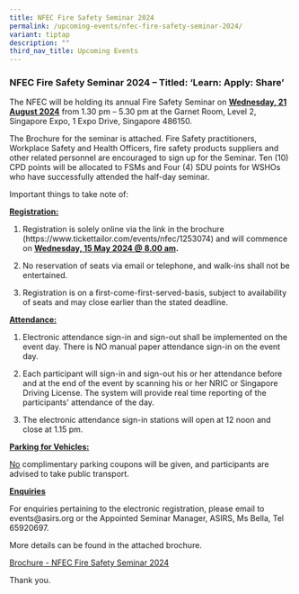 ```yaml
---
title: NFEC Fire Safety Seminar 2024
permalink: /upcoming-events/nfec-fire-safety-seminar-2024/
variant: tiptap
description: ""
third_nav_title: Upcoming Events
---
```

<h3>NFEC Fire Safety Seminar 2024 – Titled: ‘Learn: Apply: Share’</h3>
<p>The NFEC will be holding its annual Fire Safety Seminar on <strong><u>Wednesday, 21 August 2024</u></strong> from
1.30 pm – 5.30 pm at the Garnet Room, Level 2, Singapore Expo, 1 Expo Drive,
Singapore 486150.</p>
<p>The Brochure for the seminar is attached. Fire Safety practitioners, Workplace
Safety and Health Officers, fire safety products suppliers and other related
personnel are encouraged to sign up for the&nbsp;Seminar. Ten (10) CPD
points will be allocated to FSMs and Four (4) SDU points for WSHOs who
have successfully attended the half-day seminar.</p>
<p>Important things to take note of:</p>
<p><strong><u>Registration:</u></strong>
</p>
<ol data-tight="true" class="tight">
<li>
<p>Registration is solely online via the link in the brochure (<a rel="noopener noreferrer nofollow" target="_blank">https://www.tickettailor.com/events/nfec/1253074</a>)
and will commence on <strong><u>Wednesday, 15 May 2024 @ 8.00 am</u>.</strong>
</p>
</li>
<li>
<p>No reservation of seats via email or telephone, and walk-ins shall not
be entertained.</p>
</li>
<li>
<p>Registration is on a first-come-first-served-basis, subject to availability
of seats and may close earlier than the stated deadline.</p>
</li>
</ol>
<p><strong><u>Attendance:</u></strong>
</p>
<ol data-tight="true" class="tight">
<li>
<p>Electronic attendance sign-in and sign-out shall be implemented on the
event day. There is NO manual paper attendance sign-in on the event day.</p>
</li>
<li>
<p>Each participant will sign-in and sign-out his or her attendance before
and at the end of the event by scanning his or her NRIC or Singapore Driving
License. The system will provide real time reporting of the participants'
attendance of the day.</p>
</li>
<li>
<p>The electronic attendance sign-in stations will open at 12 noon and close
at 1.15 pm.</p>
</li>
</ol>
<p><strong><u>Parking for Vehicles:</u></strong>
</p>
<p><u>No</u> complimentary parking coupons will be given, and participants
are advised to take public transport.</p>
<p><strong><u>Enquiries</u></strong>
</p>
<p>For enquiries pertaining to the electronic registration, please email
to <a rel="noopener noreferrer nofollow" target="_blank">events@asirs.org</a> or
the Appointed Seminar Manager, ASIRS, Ms Bella, Tel 65920697.</p>
<p>More details can be found in the attached brochure.</p>
<p><a href="/files/Brochure___NFEC_FIRE_SAFETY_SEMINAR_2024.pdf" rel="noopener noreferrer nofollow" target="_blank">Brochure - NFEC Fire Safety Seminar 2024</a>
</p>
<p>Thank you.</p>
<p>&nbsp;</p>